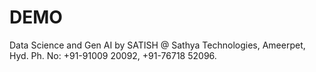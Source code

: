 # DEMO
Data Science and Gen AI by SATISH @ Sathya Technologies, Ameerpet, Hyd. Ph. No: +91-91009 20092, +91-76718 52096.
